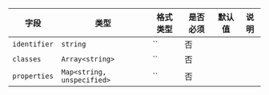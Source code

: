 | 字段 | 类型 | 格式类型 | 是否必须 | 默认值 | 说明 |
|---|---|---|---|---|---|
| `identifier` | `string` | `` | 否 |  |  |
| `classes` | `Array<string>` | `` | 否 |  |  |
| `properties` | `Map<string, unspecified>` | `` | 否 |  |  |
